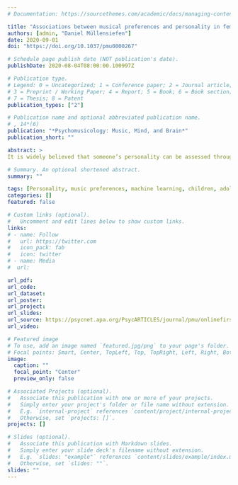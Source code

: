 ```yaml
---
# Documentation: https://sourcethemes.com/academic/docs/managing-content/

title: "Associations between musical preferences and personality in female secondary school students"
authors: [admin, "Daniel Müllensiefen"]
date: 2020-09-01
doi: "https://doi.org/10.1037/pmu0000267"

# Schedule page publish date (NOT publication's date).
publishDate: 2020-08-04T08:00:00.100997Z

# Publication type.
# Legend: 0 = Uncategorized; 1 = Conference paper; 2 = Journal article;
# 3 = Preprint / Working Paper; 4 = Report; 5 = Book; 6 = Book section;
# 7 = Thesis; 8 = Patent
publication_types: ["2"]

# Publication name and optional abbreviated publication name.
# , 14*(6)
publication: "*Psychomusicology: Music, Mind, and Brain*" 
publication_short: ""

abstract: >
It is widely believed that someone’s personality can be assessed through their musical taste. There are many theoretical approaches that explain why this could be true, and a long tradition of research has investigated the associations between personality and musical preferences, but empirical evidence regarding these correlations shows inconsistent results. An explanation for these inconsistent findings could be that personality and musical preferences might be largely stable and not correlated in adults, whereas during childhood and adolescence, these traits may be connected more strongly, as younger individuals’ traits are still developing and music is a highly influential factor at this point of life. Therefore, the aim of the current study is to test whether pupils’ personality profiles are associated with musical preferences. Data from a cross-sectional study at a British girls’ secondary school were used (N = 312) for this purpose. Musical preferences were assessed using a nonverbal inventory with sound examples. By using structural equation modeling, regression trees, and random forest models, it was investigated how well ratings of musical sound excerpts can be used to predict the Big Five personality traits. Results from random forest regression models indicate that extraversion (R² = 6.4%), agreeableness (R² = 5.6%), and conscientiousness (R² = 4.1%) can be predicted by musical preferences to a small degree. In contrast, the explained variance for openness to experience and neuroticism was negligibly small (< 1%). The results arising from a data-driven structural equation model show that mellow musical styles are associated with agreeableness, whereas intense and sophisticated music is correlated with extraversion.

# Summary. An optional shortened abstract.
summary: ""

tags: [Personality, music preferences, machine learning, children, adolescents]
categories: []
featured: false

# Custom links (optional).
#   Uncomment and edit lines below to show custom links.
links:
# - name: Follow
#   url: https://twitter.com
#   icon_pack: fab
#   icon: twitter
# - name: Media
#  url: 

url_pdf: 
url_code:
url_dataset: 
url_poster:
url_project:
url_slides:
url_source: https://psycnet.apa.org/PsycARTICLES/journal/pmu/onlinefirst
url_video: 

# Featured image
# To use, add an image named `featured.jpg/png` to your page's folder.
# Focal points: Smart, Center, TopLeft, Top, TopRight, Left, Right, BottomLeft, Bottom, BottomRight.
image:
  caption: ""
  focal_point: "Center"
  preview_only: false

# Associated Projects (optional).
#   Associate this publication with one or more of your projects.
#   Simply enter your project's folder or file name without extension.
#   E.g. `internal-project` references `content/project/internal-project/index.md`.
#   Otherwise, set `projects: []`.
projects: []

# Slides (optional).
#   Associate this publication with Markdown slides.
#   Simply enter your slide deck's filename without extension.
#   E.g. `slides: "example"` references `content/slides/example/index.md`.
#   Otherwise, set `slides: ""`.
slides: ""
---
```


